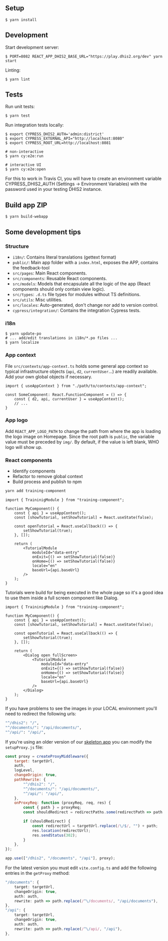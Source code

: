 ## Setup

```
$ yarn install
```

## Development

Start development server:

```
$ PORT=8082 REACT_APP_DHIS2_BASE_URL="https://play.dhis2.org/dev" yarn start
```

Linting:

```
$ yarn lint
```

## Tests

Run unit tests:

```
$ yarn test
```

Run integration tests locally:

```
$ export CYPRESS_DHIS2_AUTH='admin:district'
$ export CYPRESS_EXTERNAL_API="http://localhost:8080"
$ export CYPRESS_ROOT_URL=http://localhost:8081

# non-interactive
$ yarn cy:e2e:run

# interactive UI
$ yarn cy:e2e:open
```

For this to work in Travis CI, you will have to create an environment variable CYPRESS_DHIS2_AUTH (Settings -> Environment Variables) with the password used in your testing DHIS2 instance.

## Build app ZIP

```
$ yarn build-webapp
```

## Some development tips

### Structure

-   `i18n/`: Contains literal translations (gettext format)
-   `public/`: Main app folder with a `index.html`, exposes the APP, contains the feedback-tool
-   `src/pages`: Main React components.
-   `src/components`: Reusable React components.
-   `src/models`: Models that encapsulate all the logic of the app (React components should only contain view logic).
-   `src/types`: `.d.ts` file types for modules without TS definitions.
-   `src/utils`: Misc utilities.
-   `src/locales`: Auto-generated, don't change nor add to version control.
-   `cypress/integration/`: Contains the integration Cypress tests.

### i18n

```
$ yarn update-po
# ... add/edit translations in i18n/*.po files ...
$ yarn localize
```

### App context

File `src/contexts/app-context.ts` holds some general app context so typical infrastructure objects (`api`, `d2`, `currentUser`...) are readily available. Add your own global objects if necessary.

```
import { useAppContext } from "./path/to/contexts/app-context";

const SomeComponent: React.FunctionComponent = () => {
    const { d2, api, currentUser } = useAppContext();
    // ...
}
```

### App logo

Add `REACT_APP_LOGO_PATH` to change the path from where the app is loading the logo image on Homepage. Since the root path is `public`, the variable value must be preceded by `img/`. By default, if the value is left blank, WHO logo will show up.

### React components

-   Identify components
-   Refactor to remove global context
-   Build process and publish to npm

```bash
yarn add training-component
```

```tsx
import { TraininigModule } from "training-component";

function MyComponent() {
    const { api } = useAppContext();
    const [showTutorial, setShowTutorial] = React.useState(false);

    const openTutorial = React.useCallback(() => {
        setShowTutorial(true);
    }, []);

    return (
        <TutorialModule
            moduleId="data-entry"
            onExit={() => setShowTutorial(false)}
            onHome={() => setShowTutorial(false)}
            locale="en"
            baseUrl={api.baseUrl}
        />
    );
}
```

Tutorials were build for being executed in the whole page so it's a good idea to use them inside a full screen component like Dialog.

```tsx
import { TraininigModule } from "training-component";

function MyComponent() {
    const { api } = useAppContext();
    const [showTutorial, setShowTutorial] = React.useState(false);

    const openTutorial = React.useCallback(() => {
        setShowTutorial(true);
    }, []);

    return (
        <Dialog open fullScreen>
            <TutorialModule
                moduleId="data-entry"
                onExit={() => setShowTutorial(false)}
                onHome={() => setShowTutorial(false)}
                locale="en"
                baseUrl={api.baseUrl}
            />
        </Dialog>
    );
}
```

If you have problems to see the images in your LOCAL environment you'll need to redirect the following urls:

```bash
"^/dhis2": "/",
"^/documents/": "/api/documents/",
"^/api/": "/api/",
```

If you're using an older version of our [skeleton app](https://github.com/EyeSeeTea/dhis2-app-skeleton) you can modify the `setupProxy.js` file:

```js
const proxy = createProxyMiddleware({
    target: targetUrl,
    auth,
    logLevel,
    changeOrigin: true,
    pathRewrite: {
        "^/dhis2": "/",
        "^/documents/": "/api/documents/",
        "^/api/": "/api/",
    },
    onProxyReq: function (proxyReq, req, res) {
        const { path } = proxyReq;
        const shouldRedirect = redirectPaths.some(redirectPath => path.startsWith(redirectPath));

        if (shouldRedirect) {
            const redirectUrl = targetUrl.replace(/\/$/, "") + path;
            res.location(redirectUrl);
            res.sendStatus(302);
        }
    },
});

app.use(["/dhis2", "/documents", "/api"], proxy);
```

For the latest version you must edit `vite.config.ts` and add the following entries in the `getProxy` method:

```ts
"/documents": {
    target: targetUrl,
    changeOrigin: true,
    auth: auth,
    rewrite: path => path.replace(/^\/documents/, "/api/documents"),
},
"/api": {
    target: targetUrl,
    changeOrigin: true,
    auth: auth,
    rewrite: path => path.replace(/^\/api/, "/api"),
},
```
